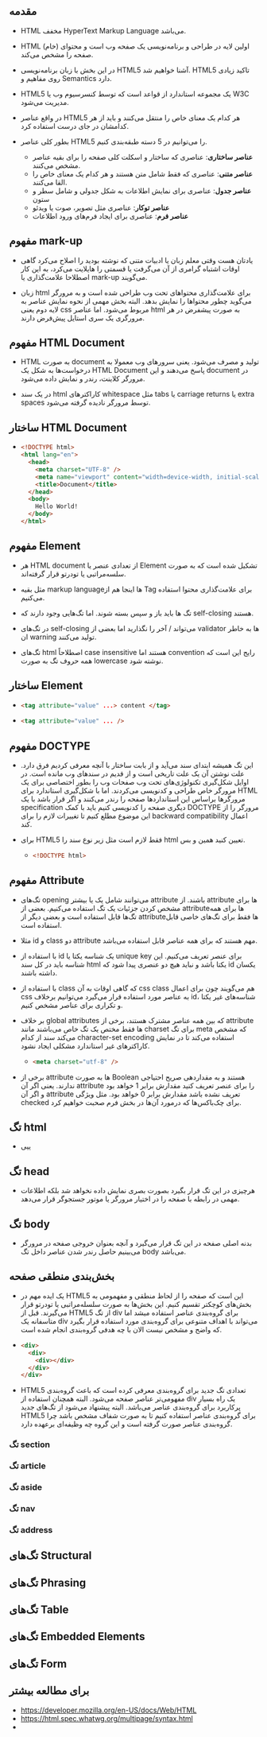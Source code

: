 ## مقدمه

- HTML مخفف HyperText Markup Language می‌باشد.

- HTML اولین لایه در طراحی و برنامه‌نویسی یک صفحه وب است و محتوای (خام) صفحه را مشخص می‌کند.

- در این بخش با زبان برنامه‌نویسی HTML5 آشنا خواهیم شد. HTML5 تاکید زیادی روی مفاهیم و Semantics دارد.

- HTML5 یک مجموعه استاندارد از قواعد است که توسط کنسرسیوم وب یا W3C مدیریت می‌شود.

- در واقع عناصر HTML5 هر کدام یک معنای خاص را منتقل می‌کنند و باید از هر کدامشان در جای درست استفاده کرد.

- بطور کلی عناصر HTML5 را می‌توانیم در 5 دسته طبقه‌بندی کنیم.

  - **عناصر ساختاری**: عناصری که ساختار و اسکلت کلی صفحه را برای بقیه عناصر مشخص می‌کنند.
  - **عناصر متنی**: عناصری که فقط شامل متن هستند و هر کدام یک معنای خاص را القا می‌کنند.
  - **عناصر جدول**: عناصری برای نمایش اطلاعات به شکل جدولی و شامل سطر و ستون
  - **عناصر توکار**: عناصری مثل تصویر، صوت یا ویدئو
  - **عناصر فرم**: عناصری برای ایجاد فرم‌های ورود اطلاعات

## مفهوم mark-up

- یادتان هست وقتی معلم زبان یا ادبیات متنی که نوشته بودید را اصلاح می‌کرد گاهی اوقات اشتباه گرامری از آن می‌گرفت یا قسمتی را هایلایت می‌کرد، به این کار اصطلاحا علامت‌گذاری یا mark-up می‌گویند.

- زبان html برای علامت‌گذاری محتواهای تحت وب طراحی شده است و به مرورگر می‌گوید چطور محتواها را نمایش بدهد. البته بخش مهمی از نحوه نمایش عناصر به لایه دوم یعنی css مربوط می‌شود. اما عناصر html به صورت پیشفرض در هر مرورگری یک سری استایل پیش‌فرض دارند.

## مفهوم HTML Document

- HTML به صورت document تولید و مصرف می‌شود. یعنی سرورهای وب معمولا به درخواست‌ها به شکل یک HTML Document پاسخ می‌دهند و این document در مرورگر کلاینت، رندر و نمایش داده می‌شود.

- در یک سند html کاراکترهای whitespace مثل tabs یا carriage returns یا extra spaces توسط مرورگر نادیده گرفته می‌شود.

## ساختار HTML Document

- ```html
  <!DOCTYPE html>
  <html lang="en">
    <head>
      <meta charset="UTF-8" />
      <meta name="viewport" content="width=device-width, initial-scale=1.0" />
      <title>Document</title>
    </head>
    <body>
      Hello World!
    </body>
  </html>
  ```

## مفهوم Element

- هر HTML document از تعدادی عنصر یا Element تشکیل شده است که به صورت سلسه‌مراتبی یا تودرتو قرار گرفته‌اند.

- مثل بقیه markup languageها اینجا هم از Tag برای علامت‌گذاری محتوا استفاده می‌کنیم.

- تگ ها باید باز و سپس بسته شوند. اما تگ‌هایی وجود دارند که self-closing هستند.

- در تگ‌های self-closing می‌تواند / آخر را نگذارید اما بعضی از validator ها به خاطر ان warning تولید می‌کنند.

- تگ‌های html اصطلاحاً case insensitive هستند اما convention رایج این است که همه حروف تگ به صورت lowercase نوشته شود.

## ساختار Element

- ```html
  <tag attribute="value" ...> content </tag>
  ```

- ```html
  <tag attribute="value" ... />
  ```

## مفهوم DOCTYPE

- این تگ همیشه ابتدای سند می‌آید و از بابت ساختار با آنچه معرفی کردیم فرق دارد. علت نوشتن آن یک علت تاریخی است و از قدیم در سندهای وب مانده است. در اوایل شکل‌گیری تکنولوژی‌های تحت وب صفحات وب را بطور اختصاصی برای یک مرورگر خاص طراحی و کدنویسی می‌کردند. اما با شکل‌گیری استاندارد برای HTML مرورگرها براساس این استانداردها صفحه را رندر می‌کنند و اگر قرار باشد با یک specification دیگری صفحه را کدنویسی کنیم باید با کمک DOCTYPE مرورگر را از این موضوع مطلع کنیم تا تغییرات لازم را برای backward compatibility اعمال کند.

- برای HTML5 فقط لازم است مثل زیر نوع سند را html تعیین کنید همین و بس.

  - ```html
    <!DOCTYPE html>
    ```

## مفهوم Attribute

- تگ‌های opening می‌توانند شامل یک یا بیشتر attribute باشند. از attribute ها برای مشخص کردن جزئیات یک تگ استفاده می‌کنیم. بعضی از attributeها برای همه تگ‌ها قابل استفاده است و بعضی دیگر از attributeها فقط برای تگ‌های خاصی قابل استفاده است.

- مثلا id و class دو attribute مهم هستند که برای همه عناصر قابل استفاده می‌باشد.

- با استفاده از id یک شناسه یکتا یا unique key برای عنصر تعریف می‌کنیم. این شناسه باید در کل سند html یکتا باشد و نباید هیچ دو عنصری پیدا شود که id یکسان داشته باشند.

- با استفاده از class که گاهی اوقات به آن css class هم می‌گویند چون برای اعمال css به عناصر مورد استفاده قرار می‌گیرد می‌توانیم برخلاف id، شناسه‌های غیر یکتا و تکراری برای عناصر مشخص کنیم.

- بر خلاف global attributes که بین همه عناصر مشترک هستند، برخی از attribute ها فقط مختص یک تگ خاص می‌باشند مانند charset برای تگ meta که مشخص می‌کند سند از کدام character-set encoding استفاده می‌کند تا در نمایش کاراکترهای غیر استاندارد مشکلی ایجاد نشود.

  - ```html
    <meta charset="utf-8" />
    ```

- برخی از attribute ها به صورت Boolean هستند و به مقداردهی صریح احتیاجی ندارند. یعنی اگر آن attribute را برای عنصر تعریف کنید مقدارش برابر 1 خواهد بود و اگر آن attribute تعریف نشده باشد مقدارش برابر 0 خواهد بود. مثل ویژگی checked برای چک‌باکس‌ها که درمورد آن‌ها در بخش فرم صحبت خواهیم کرد.

## تگ html

- ییی

## تگ head

- هرچیزی در این تگ قرار بگیرد بصورت بصری نمایش داده نخواهد شد بلکه اطلاعات مهمی در رابطه با صفحه را در اختیار مرورگر یا موتور جستجوگر قرار می‌دهد.

## تگ body

- بدنه اصلی صفحه در این تگ قرار می‌گیرد و آنچه بعنوان خروجی صفحه در مرورگر می‌بینیم حاصل رندر شدن عناصر داخل تگ body می‌باشد.

## بخش‌بندی منطقی صفحه

- یک ایده مهم در HTML5 این است که صفحه را از لحاظ منطقی و مفهمومی به بخش‌های کوچکتر تقسیم کنیم. این بخش‌ها به صورت سلسله‌مراتبی یا تودرتو قرار می‌گیرند. قبل از HTML5 از تگ div برای گروه‌بندی عناصر استفاده میشد اما متاسفانه یک div می‌تواند با اهداف متنوعی برای گروه‌بندی مورد استفاده قرار بگیرد که واضح و مشخص نیست الان با چه هدفی گروه‌بندی انجام شده است.

- ```html
  <div>
    <div>
      <div></div>
    </div>
  </div>
  ```

- HTML5 تعدادی تگ جدید برای گروه‌بندی معرفی کرده است که باعث گروه‌بندی مفهومی‌تر عناصر صفحه می‌شود. البته همچنان استفاده از div یک راه بسیار پرکاربرد برای گروه‌بندی عناصر می‌باشد. البته پیشنهاد می‌شود از تگ‌های جدید HTML5 برای گروه‌بندی عناصر استفاده کنیم تا به صورت شفاف مشخص باشد چرا گروه‌بندی عناصر صورت گرفته است و این گروه چه وظیفه‌ای برعهده دارد.

### تگ section

### تگ article

### تگ aside

### تگ nav

### تگ address

## تگ‌های Structural

## تگ‌های Phrasing

## تگ‌های Table

## تگ‌های Embedded Elements

## تگ‌های Form

## برای مطالعه بیشتر

- https://developer.mozilla.org/en-US/docs/Web/HTML
- https://html.spec.whatwg.org/multipage/syntax.html
-
